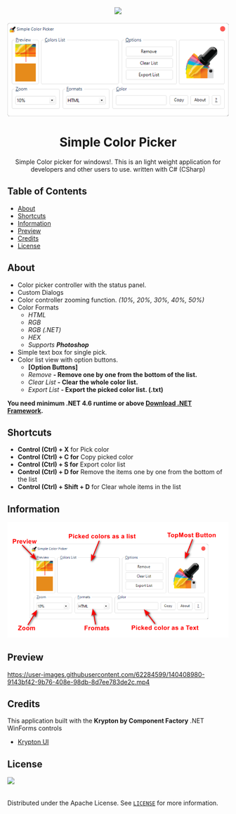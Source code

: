 <!-- PROJECT LOGO -->
<div align="center">
	<img src="https://raw.githubusercontent.com/MRKaZ/Simple-Color-Picker/master/Simple%20Color%20Picker%20WinForm/CP-ICON.ico" width="115">
</div>

<!-- WHITESPACE -->
<br />

<!-- PREVIEW -->
<div align="center">
   <img src="https://github.com/MRKaZ/Simple-Color-Picker/blob/master/Simple%20Color%20Picker%20WinForm/preview/Preview.png">
</div>

<!-- TITLE --> 
<p align="center">
  <h1 align="center">Simple Color Picker</h1>
</p>

<!-- INTRODUCTION --> 
<p align="center">
  Simple Color picker for windows!. This is an light weight application for developers and other users to use. written with C# (CSharp)
</p>

<!-- SEPARATOR -->
##
## Table of Contents
* [About](#about)
* [Shortcuts](#shortcuts)
* [Information](#information)
* [Preview](#preview)
* [Credits](#credits)
* [License](#license)

<!-- ABOUT -->
## About
- Color picker controller with the status panel.
- Custom Dialogs
- Color controller zooming function. *(10%, 20%, 30%, 40%, 50%)*
- Color Formats 
  - *HTML*
  - *RGB*
  - *RGB (.NET)*
  - *HEX*
  - *Supports **Photoshop***
- Simple text box for single pick.
- Color list view with option buttons.
  - **[Option Buttons]**
  - *Remove* **- Remove one by one from the bottom of the list.**
  - *Clear List* **- Clear the whole color list.**
  - *Export List* **- Export the picked color list. (.txt)**

**You need minimum .NET 4.6 runtime or above [Download .NET Framework](https://dotnet.microsoft.com/download/dotnet-framework).**

<!-- USAGE -->
## Shortcuts
- **Control (Ctrl) + X** for Pick color
- **Control (Ctrl) + C for** Copy picked color
- **Control (Ctrl) + S for** Export color list
- **Control (Ctrl) + D for** Remove the items one by one from the bottom of the list
- **Control (Ctrl) + Shift + D** for Clear whole items in the list

<!-- PREVIEW -->
## Information
<p align="center">
   <img src="https://github.com/MRKaZ/Simple-Color-Picker/blob/master/Simple%20Color%20Picker%20WinForm/preview/Information.png">
</p>

<!-- CREDITS -->
## Preview
https://user-images.githubusercontent.com/62284599/140408980-9143bf42-9b76-408e-98db-8d7ee783de2c.mp4


<!-- CREDITS -->
## Credits

This application built with the **Krypton by Component Factory** .NET WinForms controls
* [Krypton UI](https://github.com/ComponentFactory/Krypton)

<!-- LICENSE -->
## License
<div align="left">
	<img src="https://www.gnu.org/graphics/gplv3-127x51.png" width="120">
</div>

<!-- WHITESPACE -->
<br />

Distributed under the Apache License. See [`LICENSE`](https://raw.githubusercontent.com/MRKaZ/Simple-Color-Picker/master/LICENSE) for more information.
